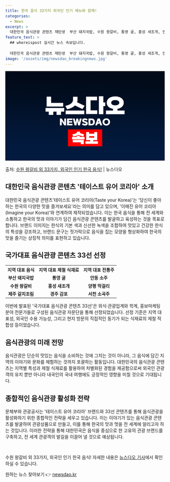 ```yaml
---
title: 한국 음식 33가지 외국인 인기 메뉴와 함께!
categories:
  - News
excerpt: >
  대한민국 음식관광 콘텐츠 재탄생  부산 돼지국밥, 수원 왕갈비, 통영 굴, 홍성 새조개, 안동 소주, 양평 …
feature_text: >
  ## whereispost 실시간 뉴스 속보입니다.

  대한민국 음식관광 콘텐츠 재탄생  부산 돼지국밥, 수원 왕갈비, 통영 굴, 홍성 새조개, 안동 소주, 양평 …
image: '/assets/img/newsdao_breakingnews.jpg'
---
```


![뉴스다오 속보](/assets/img/newsdao_breakingnews.jpg)

<p>출처: <a href="https://newsdao.kr/4734" rel="dofollow">수원 왕갈비 외 33가지, 외국인 인기 한국 음식!</a> | 뉴스다오</p>

<h2 data-ke-size="size26">대한민국 음식관광 콘텐츠 '테이스트 유어 코리아' 소개</h2>
<p data-ke-size="size16">대한민국 음식관광 콘텐츠'테이스트 유어 코리아(Taste your Korea)'는 '당신이 좋아하는 한국의 다양한 맛을 즐겨보세요'라는 의미를 담고 있으며, '이매진 유어 코리아(Imagine your Korea)'와 연계하여 제작되었습니다. 이는 한국 음식을 통해 전 세계와 소통하고 한국의 맛과 이야기가 담긴 음식관광 콘텐츠를 발굴하고 육성하는 것을 목표로 합니다. 브랜드 이미지는 한식의 기본 색과 신선한 녹색을 조합하여 맛있고 건강한 한식의 특성을 강조하고, 브랜드 문구는 젓가락으로 음식을 집는 모양을 형상화하여 한국의 맛을 즐기는 상징적 의미를 표현하고 있습니다.</p>

<h2 data-ke-size="size26">국가대표 음식관광 콘텐츠 33선 선정</h2>
<table>
	<tr>
		<th>지역 대표 음식</th>
		<th>지역 대표 제철 식재료</th>
		<th>지역 대표 전통주</th>
	</tr>
	<tr>
		<td style="text-align: center; height: 17px;"><b>부산 돼지국밥</b></td>
		<td style="text-align: center; height: 17px;"><b>통영 굴</b></td>
		<td style="text-align: center; height: 17px;"><b>안동 소주</b></td>
	</tr>
	<tr>
		<td style="text-align: center; height: 17px;"><b>수원 왕갈비</b></td>
		<td style="text-align: center; height: 17px;"><b>홍성 새조개</b></td>
		<td style="text-align: center; height: 17px;"><b>양평 막걸리</b></td>
	</tr>
	<tr>
		<td style="text-align: center; height: 17px;"><b>제주 갈치조림</b></td>
		<td style="text-align: center; height: 17px;"><b>경주 감포</b></td>
		<td style="text-align: center; height: 17px;"><b>서천 소곡주</b></td>
	</tr>
</table>
<p data-ke-size="size16">이번에 발표된 '국가대표 음식관광 콘텐츠 33선'은 외식·관광업계와 학계, 홍보마케팅 분야 전문가들로 구성된 음식관광 자문단을 통해 선정되었습니다. 선정 기준은 지역 대표성, 외국인 수용 가능성, 그리고 현지 방문의 직접적인 동기가 되는 식재료의 제철 적합성 등이었습니다.</p>

<h2 data-ke-size="size26">음식관광의 미래 전망</h2>
<p data-ke-size="size16">음식관광은 단순히 맛있는 음식을 소비하는 것에 그치는 것이 아니라, 그 음식에 담긴 지역의 이야기와 문화를 체험하는 것까지 포괄하는 활동입니다. 대한민국의 음식관광 콘텐츠는 지역별 특성과 제철 식재료를 활용하여 차별화된 경험을 제공함으로써 외국인 관광객의 유치 뿐만 아니라 내국인의 국내 여행에도 긍정적인 영향을 미칠 것으로 기대됩니다.</p>

<h2 data-ke-size="size26">종합적인 음식관광 활성화 전략</h2>
<p data-ke-size="size16">문체부와 관광공사는 '테이스트 유어 코리아' 브랜드와 33선 콘텐츠를 통해 음식관광을 활성화하기 위한 종합적인 전략을 세우고 있습니다. 이는 이야기가 있는 음식관광 콘텐츠를 발굴하여 관광상품으로 만들고, 이를 통해 한국의 맛과 멋을 전 세계에 알리고자 하는 것입니다. 이러한 전략을 통해 대한민국은 음식을 중심으로 한 고유의 관광 브랜드를 구축하고, 전 세계 관광객의 발길을 이끌어 낼 것으로 예상됩니다.</p>

<p data-ke-size="size16">&nbsp;</p>

<p data-ke-size="size16">수원 왕갈비 외 33가지, 외국인 인기 한국 음식! 자세한 내용은 <a href="https://newsdao.kr/4734">뉴스다오 기사</a>에서 확인하실 수 있습니다.</p>
 

원하는 뉴스 찾아보기 👉 <a href="https://newsdao.kr" rel="dofollow">newsdao.kr</a>



